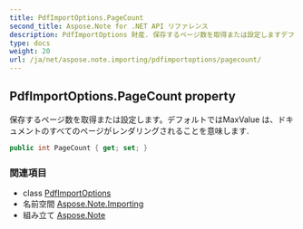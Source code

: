 ```yaml
---
title: PdfImportOptions.PageCount
second_title: Aspose.Note for .NET API リファレンス
description: PdfImportOptions 財産. 保存するページ数を取得または設定しますデフォルトではMaxValue はドキュメントのすべてのページがレンダリングされることを意味します.
type: docs
weight: 20
url: /ja/net/aspose.note.importing/pdfimportoptions/pagecount/
---
```

## PdfImportOptions.PageCount property

保存するページ数を取得または設定します。デフォルトではMaxValue は、ドキュメントのすべてのページがレンダリングされることを意味します.

```csharp
public int PageCount { get; set; }
```

### 関連項目

* class [PdfImportOptions](../)
* 名前空間 [Aspose.Note.Importing](../../pdfimportoptions/)
* 組み立て [Aspose.Note](../../../)


